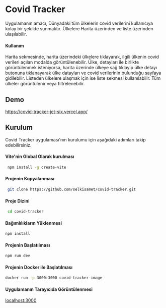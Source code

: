 
# Covid Tracker

Uygulamanın amacı, Dünyadaki tüm ülkelerin covid verilerini kullanıcıya kolay bir şekilde sunmaktır. Ülkelere Harita üzerinden ve liste üzerinden ulaşılabilir.

#### Kullanım

Harita sekmesinde, harita üzerindeki ülkelere tıklayarak, ilgili ülkenin covid verileri açılan modalda görüntülenebilir. Ülke, detayları ile birlikte görüntülenmek isteniyorsa, harita üzerinde ülkeye sağ tıklayıp ülke detayı butonuna tıklanayarak ülke datayları ve covid verilerinin bulunduğu sayfaya gidilebilir. Listeden ülkelere ulaşmak için ise liste sekmesi kullanılabilir. Tüm ülkeler görüntülenir veya filtrelenebilir.

## Demo
https://covid-tracker-jet-six.vercel.app/

## Kurulum
Covid Tracker uygulaması'nın kurulumu için aşağıdaki adımları takip edebilirsiniz.

#### Vite'nin Global Olarak kurulması

```bash
 npm install -g create-vite
```

#### Projenin Kopyalanması

```bash
 git clone https://github.com/selkisamet/covid-tracker.git
```

#### Proje Dizini

```bash
 cd covid-tracker
```

  #### Bağımlılıkların Yüklenmesi

  ```bash
 npm install
```

  #### Projenin Başlatılması

  ```bash
 npm run dev
```

  #### Projenin Docker ile Başlatılması

  ```bash
 docker run -p 3000:3000 covid-tracker-image
```
#### Uygulamanın Tarayıcıda Görüntülenmesi

[localhost:3000](http://localhost:3000)
